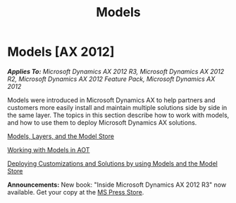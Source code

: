 ﻿---
title: Models
TOCTitle: Models
ms:assetid: aa3a264c-3e22-4787-bcd2-49e5c269357e
ms:mtpsurl: https://msdn.microsoft.com/en-us/library/Hh353677(v=AX.60)
ms:contentKeyID: 36806231
ms.date: 05/18/2015
mtps_version: v=AX.60
---

# Models [AX 2012]


_**Applies To:** Microsoft Dynamics AX 2012 R3, Microsoft Dynamics AX 2012 R2, Microsoft Dynamics AX 2012 Feature Pack, Microsoft Dynamics AX 2012_

Models were introduced in Microsoft Dynamics AX to help partners and customers more easily install and maintain multiple solutions side by side in the same layer. The topics in this section describe how to work with models, and how to use them to deploy Microsoft Dynamics AX solutions.

[Models, Layers, and the Model Store](models-layers-and-the-model-store.md)

[Working with Models in AOT](working-with-models-in-aot.md)

[Deploying Customizations and Solutions by using Models and the Model Store](deploying-customizations-and-solutions-by-using-models-and-the-model-store.md)

  
**Announcements:** New book: "Inside Microsoft Dynamics AX 2012 R3" now available. Get your copy at the [MS Press Store](https://www.microsoftpressstore.com/store/inside-microsoft-dynamics-ax-2012-r3-9780735685109).

